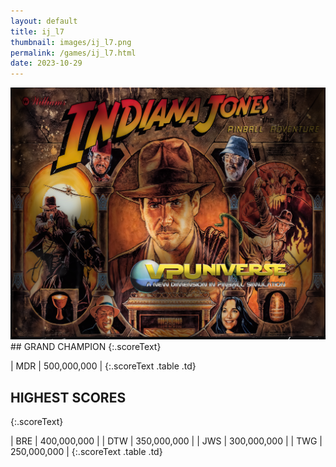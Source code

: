 ```yaml
---
layout: default
title: ij_l7
thumbnail: images/ij_l7.png
permalink: /games/ij_l7.html
date: 2023-10-29
---
```


<img src="../images/ij_l7.png" class="gameThumbnail img-fluid mx-auto align-middle">
## GRAND CHAMPION
{:.scoreText}

| MDR | 500,000,000 | 
{:.scoreText .table .td}

## HIGHEST SCORES
{:.scoreText}

| BRE | 400,000,000 | 
| DTW | 350,000,000 | 
| JWS | 300,000,000 | 
| TWG | 250,000,000 | 
{:.scoreText .table .td}
